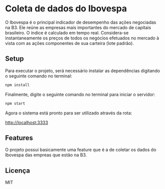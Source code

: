 # Coleta de dados do Ibovespa

O Ibovespa é o principal indicador de desempenho das ações negociadas na B3. Ele reúne as empresas mais importantes do mercado de capitais brasileiro.
O índice é calculado em tempo real. Considera-se instantaneamente os preços de todos os negócios efetuados no mercado à vista com as ações componentes de sua carteira (lote padrão).

## Setup

Para executar o projeto, será necessário instalar as dependências digitando o seguinte comando no terminal:

```bash
npm install
```

Finalmente, digite o seguinte comando no terminal para iniciar o servidor:

```bash
npm start
```
Agora o sistema está pronto para ser utilizado através da rota:

[http://localhost:3333](http://localhost:3333)

## Features

O projeto possui basicamente uma feature que é a de coletar os dados do Ibovespa das empreas que estão na B3.

## Licença

MIT
